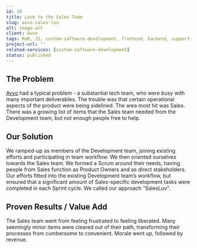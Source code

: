 ```yaml
---
id: 10
title: Love to the Sales Team
slug: avvo-sales-luv
alt: image-alt
client: Avvo
tags: RoR, JS, custom-software-development, frontend, backend, support, velocity-boost
project-url: ''
related-services: [custom-software-development]
status: published
---
```


<div class="problem">
<h2 class="subheading">The Problem</h2>
<p>
<a class="link-pink" href="https://www.avvo.com/" target="_blank">Avvo</a> had a typical problem - a substantial tech team, who were busy with many important deliverables. The trouble was that certain operational aspects of the product were being sidelined. The area most hit was Sales. There was a growing list of items that the Sales team needed from the Development team, but not enough people free to help.
</p>
</div>

<div class="solution">
<h2 class="subheading">Our Solution</h2>
<p>
We ramped-up as members of the Development team, joining existing efforts and participating in team workflow. We then oriented ourselves towards the Sales team. We formed a Scrum around their needs, having people from Sales function as Product Owners and as direct stakeholders. Our efforts fitted into the existing Development team’s workflow, but ensured that a significant amount of Sales-specific development tasks were completed in each Sprint cycle. We called our approach “SalesLuv”.
</p>
</div>

<div class="value">
<h2 class="subheading">Proven Results / Value Add</h2>
<p>
The Sales team went from feeling frustrated to feeling liberated. Many seemingly minor items were cleared out of their path, transforming their processes from cumbersome to convenient. Morale went up, followed by revenue.
</p>
</div>

